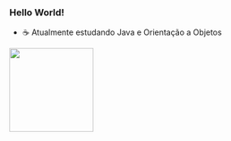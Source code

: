 ### Hello World! 
- ☕ Atualmente estudando Java e Orientação a Objetos 
 
 
 <div align="left">
  <a href="https://github.com/tidrt">
  <img height="150em" src="https://github-readme-stats.vercel.app/api?username=tidrt&show_icons=true&theme=dark&include_all_commits=true&count_private=true"/>
</div>
 
